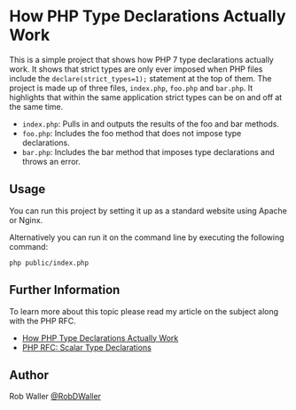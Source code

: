 # How PHP Type Declarations Actually Work

This is a simple project that shows how PHP 7 type declarations actually work. It shows that strict types are only ever imposed when PHP files include the `declare(strict_types=1);` statement at the top of them. The project is made up of three files, `index.php`, `foo.php` and `bar.php`. It highlights that within the same application strict types can be on and off at the same time.

- `index.php`: Pulls in and outputs the results of the foo and bar methods.
- `foo.php`: Includes the foo method that does not impose type declarations.
- `bar.php`: Includes the bar method that imposes type declarations and throws an error.

## Usage

You can run this project by setting it up as a standard website using Apache or Nginx.

Alternatively you can run it on the command line by executing the following command:

```
php public/index.php
```

## Further Information

To learn more about this topic please read my article on the subject along with the PHP RFC.

- [How PHP Type Declarations Actually Work](https://dev.to/robdwaller/how-php-type-declarations-actually-work-1mm5)
- [PHP RFC: Scalar Type Declarations](https://wiki.php.net/rfc/scalar_type_hints_v5)

## Author

Rob Waller [@RobDWaller](https://twitter.com/RobDWaller)
